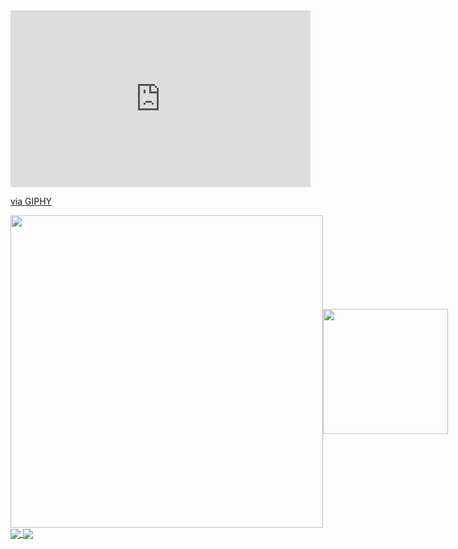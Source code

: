 <iframe src="https://giphy.com/embed/l0JMaNj0xZ6cDFLvq" width="480" height="283" frameBorder="0" class="giphy-embed" allowFullScreen></iframe><p><a href="https://giphy.com/gifs/pixels-eggs-paulrobertson-l0JMaNj0xZ6cDFLvq">via GIPHY</a></p>

<div style="display: flex; align-items: center;">
  <a href="https://github.com/Sukkaaa/Sukkaaa/assets/79850036/fa32abe0-2d14-4b9f-8d5d-1d917d7dfc9c">
    <img src="https://github.com/Sukkaaa/Sukkaaa/assets/79850036/fa32abe0-2d14-4b9f-8d5d-1d917d7dfc9c" width="500" />
  </a>
  <img src="https://github.com/Sukkaaa/Sukkaaa/assets/79850036/ee891413-c592-467e-ad18-eeed24048a76" width="200" />
</div>




<a href="https://github.com/Sukkaaa/github-readme-stats">
  <img align="center" src="https://github-readme-stats.vercel.app/api?username=Sukkaaa&show_icons=true&theme=tokyonight" />
</a>
<a href="https://github.com/Sukkaaa/github-readme-stats">
  <img align="center" src="https://github-readme-stats.vercel.app/api/top-langs/?username=Sukkaaa&show_icons=true&theme=tokyonight" />
</a>

<!--
**Sukkaaa/Sukkaaa** is a ✨ _special_ ✨ repository because its `README.md` (this file) appears on your GitHub profile.

Here are some ideas to get you started:

- 🔭 I’m currently working on ...
- 🌱 I’m currently learning ...
- 👯 I’m looking to collaborate on ...
- 🤔 I’m looking for help with ...
- 💬 Ask me about ...
- 📫 How to reach me: ...
- 😄 Pronouns: ...
- ⚡ Fun fact: ...
-->
